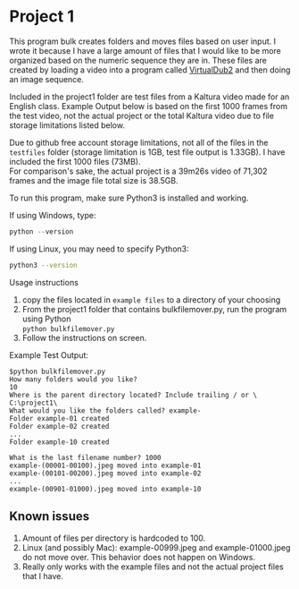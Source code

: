 # Project 1

This program bulk creates folders and moves files based on user input.
I wrote it because I have a large amount of files that I would like to be more organized based on the numeric sequence they are in.  These files are created by loading a video into a program called [VirtualDub2](https://sourceforge.net/projects/vdfiltermod/) and then doing an image sequence.

  Included in the project1 folder are test files from a Kaltura video made for an English class. Example Output below is based on the first 1000 frames from the test video, not the actual project or the total Kaltura video due to file storage limitations listed below. 

  Due to github free account storage limitations, not all of the files in the `testfiles` folder (storage limitation is 1GB, test file output is 1.33GB).  I have included the first 1000 files (73MB).  
  For comparison's sake, the actual project is a 39m26s video of 71,302 frames and the image file total size is 38.5GB.

To run this program, make sure Python3 is installed and working.  

  If using Windows, type:  
  ```powershell
  python --version
  ```  

  If using Linux, you may need to specify Python3:  
  ```bash
  python3 --version
  ```


Usage instructions
1. copy the files located in `example files` to a directory of your choosing
2. From the project1 folder that contains bulkfilemover.py, run the program using Python  
```python bulkfilemover.py```
3. Follow the instructions on screen.

Example Test Output:
```
$python bulkfilemover.py
How many folders would you like?
10
Where is the parent directory located? Include trailing / or \
C:\project1\
What would you like the folders called? example-
Folder example-01 created
Folder example-02 created
...
Folder example-10 created

What is the last filename number? 1000
example-(00001-00100).jpeg moved into example-01
example-(00101-00200).jpeg moved into example-02
...
example-(00901-01000).jpeg moved into example-10
```

## Known issues
1. Amount of files per directory is hardcoded to 100.
2. Linux (and possibly Mac): example-00999.jpeg and example-01000.jpeg do not move over. This behavior does not happen on Windows.
3. Really only works with the example files and not the actual project files that I have.